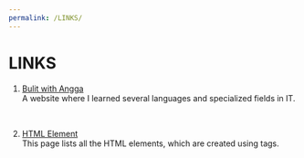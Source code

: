 ```yaml
---
permalink: /LINKS/
---
```

# LINKS
1. [Bulit with Angga](https://buildwithangga.com) <br>
A website where I learned several languages and specialized fields in IT. 
<br>

2. [HTML Element](https://developer.mozilla.org/en-US/docs/Web/HTML/Element) <br>
This page lists all the HTML elements, which are created using tags.
